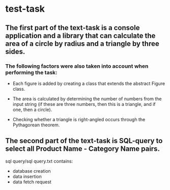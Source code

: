 # test-task

## The first part of the text-task is a console application and a library that can calculate the area of a circle by radius and a triangle by three sides.

### The following factors were also taken into account when performing the task:
+ Each figure is added by creating a class that extends the abstract Figure class.

+ The area is calculated by determining the number of numbers from the input string (if these are three numbers, then this is a triangle, and if one, then a circle).

+ Checking whether a triangle is right-angled occurs through the Pythagorean theorem.

## The second part of the text-task is SQL-query to select all Product Name - Category Name pairs.
sql query/sql query.txt contains:
+ database creation
+ data insertion
+ data fetch request
